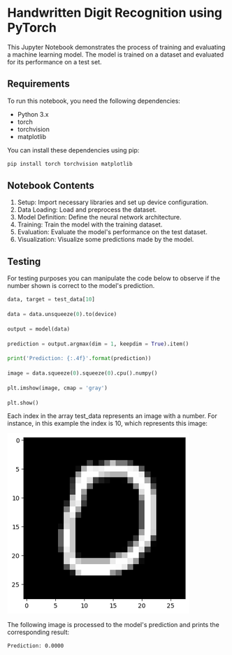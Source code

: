 # Handwritten Digit Recognition using PyTorch

This Jupyter Notebook demonstrates the process of training and evaluating a machine learning model. The model is trained on a dataset and evaluated for its performance on a test set. 

## Requirements

To run this notebook, you need the following dependencies:
- Python 3.x
- torch
- torchvision
- matplotlib

You can install these dependencies using pip:

```bash
pip install torch torchvision matplotlib

```

## Notebook Contents
1. Setup: Import necessary libraries and set up device configuration.
2. Data Loading: Load and preprocess the dataset.
3. Model Definition: Define the neural network architecture.
4. Training: Train the model with the training dataset.
5. Evaluation: Evaluate the model's performance on the test dataset.
6. Visualization: Visualize some predictions made by the model.


## Testing

For testing purposes you can manipulate the code below to observe if the number shown is correct to the model's prediction.

```python
data, target = test_data[10]

data = data.unsqueeze(0).to(device)

output = model(data)

prediction = output.argmax(dim = 1, keepdim = True).item()

print('Prediction: {:.4f}'.format(prediction))

image = data.squeeze(0).squeeze(0).cpu().numpy()

plt.imshow(image, cmap = 'gray')

plt.show()

```

Each index in the array test_data represents an image with a number. For instance, in this example the index is 10, which represents this image:

![](image.png)

The following image is processed to the model's prediction and prints the corresponding result:

```
Prediction: 0.0000
```